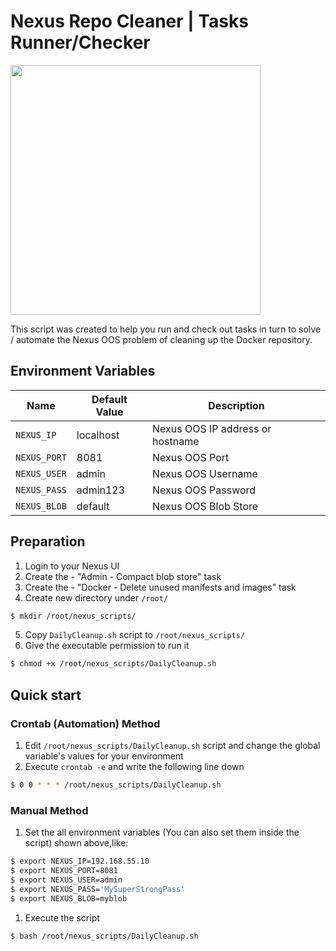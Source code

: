 # Nexus Repo Cleaner | Tasks Runner/Checker
<img src="https://www.addteq.com/blog/files/115220009/115220010/1/1464974290000/sonatype-nexus_logo-stacked_whiteBG.png" width="400">

This script was created to help you run and check out tasks in turn to solve / automate the Nexus OOS problem of cleaning up the Docker repository.
## Environment Variables 

| Name | Default Value | Description
| ------ | ----------- | ------------- |
| `NEXUS_IP`   | localhost | Nexus OOS IP address or hostname  |
| `NEXUS_PORT`   | 8081 | Nexus OOS Port |
| `NEXUS_USER`   | admin | Nexus OOS Username |
| `NEXUS_PASS`   | admin123 | Nexus OOS Password |
| `NEXUS_BLOB`   | default | Nexus OOS Blob Store |

## Preparation
1. Login to your Nexus UI
2. Create the - "Admin - Compact blob store" task
3. Create the - "Docker - Delete unused manifests and images" task
4. Create new directory under `/root/`
```bash
$ mkdir /root/nexus_scripts/
```
5. Copy `DailyCleanup.sh` script to `/root/nexus_scripts/`
6. Give the executable permission to run it
```bash
$ chmod +x /root/nexus_scripts/DailyCleanup.sh
```
## Quick start
### Crontab (Automation) Method
1. Edit `/root/nexus_scripts/DailyCleanup.sh` script and change the global variable's values for your environment
2. Execute `crontab -e` and write the following line down
```bash
$ 0 0 * * * /root/nexus_scripts/DailyCleanup.sh
```
### Manual Method
1. Set the all environment variables (You can also set them inside the script) shown above,like:
```bash
$ export NEXUS_IP=192.168.55.10
$ export NEXUS_PORT=8081
$ export NEXUS_USER=admin
$ export NEXUS_PASS='MySuperStrongPass'
$ export NEXUS_BLOB=myblob
```
1. Execute the script
```bash
$ bash /root/nexus_scripts/DailyCleanup.sh
```
